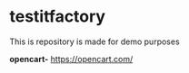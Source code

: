 # testitfactory
 This is repository is made for demo purposes
 
**opencart-**
https://opencart.com/
